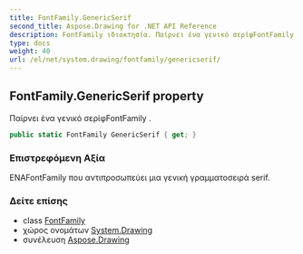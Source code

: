 ```yaml
---
title: FontFamily.GenericSerif
second_title: Aspose.Drawing for .NET API Reference
description: FontFamily ιδιοκτησία. Παίρνει ένα γενικό σερίφFontFamily .
type: docs
weight: 40
url: /el/net/system.drawing/fontfamily/genericserif/
---
```

## FontFamily.GenericSerif property

Παίρνει ένα γενικό σερίφFontFamily .

```csharp
public static FontFamily GenericSerif { get; }
```

### Επιστρεφόμενη Αξία

ΕΝΑFontFamily που αντιπροσωπεύει μια γενική γραμματοσειρά serif.

### Δείτε επίσης

* class [FontFamily](../)
* χώρος ονομάτων [System.Drawing](../../fontfamily/)
* συνέλευση [Aspose.Drawing](../../../)


